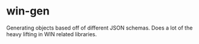 win-gen
=======

Generating objects based off of different JSON schemas. Does a lot of the heavy lifting in WIN related libraries. 
